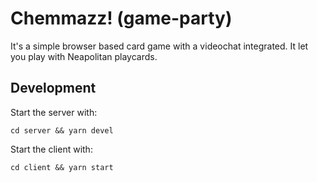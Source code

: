 # Chemmazz! (game-party)

It's a simple browser based card game with a videochat integrated.
It let you play with Neapolitan playcards.

## Development

Start the server with:

    cd server && yarn devel

Start the client with:

    cd client && yarn start


